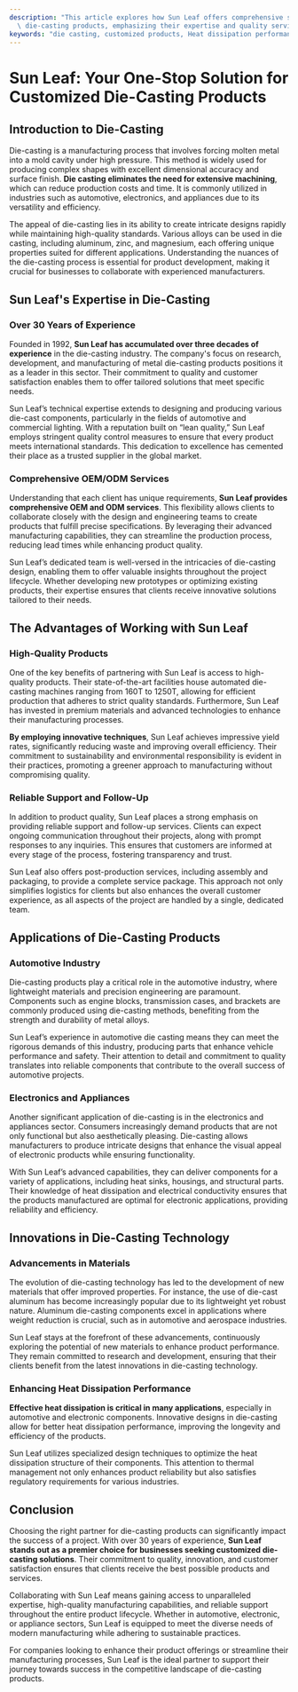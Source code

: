 ```yaml
---
description: "This article explores how Sun Leaf offers comprehensive solutions for customized\
  \ die-casting products, emphasizing their expertise and quality services."
keywords: "die casting, customized products, Heat dissipation performance, Die casting process"
---
```

# Sun Leaf: Your One-Stop Solution for Customized Die-Casting Products

## Introduction to Die-Casting

Die-casting is a manufacturing process that involves forcing molten metal into a mold cavity under high pressure. This method is widely used for producing complex shapes with excellent dimensional accuracy and surface finish. **Die casting eliminates the need for extensive machining**, which can reduce production costs and time. It is commonly utilized in industries such as automotive, electronics, and appliances due to its versatility and efficiency.

The appeal of die-casting lies in its ability to create intricate designs rapidly while maintaining high-quality standards. Various alloys can be used in die casting, including aluminum, zinc, and magnesium, each offering unique properties suited for different applications. Understanding the nuances of the die-casting process is essential for product development, making it crucial for businesses to collaborate with experienced manufacturers.

## Sun Leaf's Expertise in Die-Casting

### Over 30 Years of Experience

Founded in 1992, **Sun Leaf has accumulated over three decades of experience** in the die-casting industry. The company's focus on research, development, and manufacturing of metal die-casting products positions it as a leader in this sector. Their commitment to quality and customer satisfaction enables them to offer tailored solutions that meet specific needs.

Sun Leaf’s technical expertise extends to designing and producing various die-cast components, particularly in the fields of automotive and commercial lighting. With a reputation built on “lean quality,” Sun Leaf employs stringent quality control measures to ensure that every product meets international standards. This dedication to excellence has cemented their place as a trusted supplier in the global market.

### Comprehensive OEM/ODM Services

Understanding that each client has unique requirements, **Sun Leaf provides comprehensive OEM and ODM services**. This flexibility allows clients to collaborate closely with the design and engineering teams to create products that fulfill precise specifications. By leveraging their advanced manufacturing capabilities, they can streamline the production process, reducing lead times while enhancing product quality.

Sun Leaf’s dedicated team is well-versed in the intricacies of die-casting design, enabling them to offer valuable insights throughout the project lifecycle. Whether developing new prototypes or optimizing existing products, their expertise ensures that clients receive innovative solutions tailored to their needs. 

## The Advantages of Working with Sun Leaf

### High-Quality Products

One of the key benefits of partnering with Sun Leaf is access to high-quality products. Their state-of-the-art facilities house automated die-casting machines ranging from 160T to 1250T, allowing for efficient production that adheres to strict quality standards. Furthermore, Sun Leaf has invested in premium materials and advanced technologies to enhance their manufacturing processes.

**By employing innovative techniques**, Sun Leaf achieves impressive yield rates, significantly reducing waste and improving overall efficiency. Their commitment to sustainability and environmental responsibility is evident in their practices, promoting a greener approach to manufacturing without compromising quality.

### Reliable Support and Follow-Up

In addition to product quality, Sun Leaf places a strong emphasis on providing reliable support and follow-up services. Clients can expect ongoing communication throughout their projects, along with prompt responses to any inquiries. This ensures that customers are informed at every stage of the process, fostering transparency and trust.

Sun Leaf also offers post-production services, including assembly and packaging, to provide a complete service package. This approach not only simplifies logistics for clients but also enhances the overall customer experience, as all aspects of the project are handled by a single, dedicated team.

## Applications of Die-Casting Products

### Automotive Industry

Die-casting products play a critical role in the automotive industry, where lightweight materials and precision engineering are paramount. Components such as engine blocks, transmission cases, and brackets are commonly produced using die-casting methods, benefiting from the strength and durability of metal alloys.

Sun Leaf’s experience in automotive die casting means they can meet the rigorous demands of this industry, producing parts that enhance vehicle performance and safety. Their attention to detail and commitment to quality translates into reliable components that contribute to the overall success of automotive projects.

### Electronics and Appliances

Another significant application of die-casting is in the electronics and appliances sector. Consumers increasingly demand products that are not only functional but also aesthetically pleasing. Die-casting allows manufacturers to produce intricate designs that enhance the visual appeal of electronic products while ensuring functionality.

With Sun Leaf’s advanced capabilities, they can deliver components for a variety of applications, including heat sinks, housings, and structural parts. Their knowledge of heat dissipation and electrical conductivity ensures that the products manufactured are optimal for electronic applications, providing reliability and efficiency.

## Innovations in Die-Casting Technology

### Advancements in Materials

The evolution of die-casting technology has led to the development of new materials that offer improved properties. For instance, the use of die-cast aluminum has become increasingly popular due to its lightweight yet robust nature. Aluminum die-casting components excel in applications where weight reduction is crucial, such as in automotive and aerospace industries.

Sun Leaf stays at the forefront of these advancements, continuously exploring the potential of new materials to enhance product performance. They remain committed to research and development, ensuring that their clients benefit from the latest innovations in die-casting technology.

### Enhancing Heat Dissipation Performance

**Effective heat dissipation is critical in many applications**, especially in automotive and electronic components. Innovative designs in die-casting allow for better heat dissipation performance, improving the longevity and efficiency of the products.

Sun Leaf utilizes specialized design techniques to optimize the heat dissipation structure of their components. This attention to thermal management not only enhances product reliability but also satisfies regulatory requirements for various industries.

## Conclusion

Choosing the right partner for die-casting products can significantly impact the success of a project. With over 30 years of experience, **Sun Leaf stands out as a premier choice for businesses seeking customized die-casting solutions**. Their commitment to quality, innovation, and customer satisfaction ensures that clients receive the best possible products and services.

Collaborating with Sun Leaf means gaining access to unparalleled expertise, high-quality manufacturing capabilities, and reliable support throughout the entire product lifecycle. Whether in automotive, electronic, or appliance sectors, Sun Leaf is equipped to meet the diverse needs of modern manufacturing while adhering to sustainable practices.

For companies looking to enhance their product offerings or streamline their manufacturing processes, Sun Leaf is the ideal partner to support their journey towards success in the competitive landscape of die-casting products.
